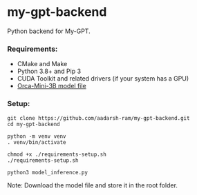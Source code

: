 # my-gpt-backend

Python backend for My-GPT.

### Requirements:
- CMake and Make
- Python 3.8+ and Pip 3
- CUDA Toolkit and related drivers (if your system has a GPU)
- [Orca-Mini-3B model file](https://huggingface.co/juanjgit/orca_mini_3B-GGUF/blob/main/orca-mini-3b.q4_0.gguf)

### Setup:
```
git clone https://github.com/aadarsh-ram/my-gpt-backend.git
cd my-gpt-backend

python -m venv venv
. venv/bin/activate

chmod +x ./requirements-setup.sh
./requirements-setup.sh

python3 model_inference.py
```
Note: Download the model file and store it in the root folder.